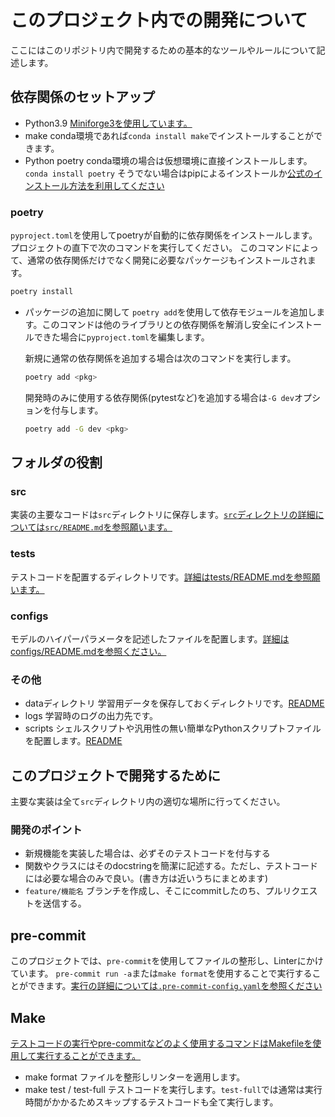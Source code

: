 # このプロジェクト内での開発について

ここにはこのリポジトリ内で開発するための基本的なツールやルールについて記述します。

## 依存関係のセットアップ

- Python3.9
  [Miniforge3を使用しています。](https://github.com/conda-forge/miniforge)
- make
  conda環境であれば`conda install make`でインストールすることができます。
- Python poetry
  conda環境の場合は仮想環境に直接インストールします。
  `conda install poetry`
  そうでない場合はpipによるインストールか[公式のインストール方法を利用してください](https://python-poetry.org)

### poetry

`pyproject.toml`を使用してpoetryが自動的に依存関係をインストールします。プロジェクトの直下で次のコマンドを実行してください。
このコマンドによって、通常の依存関係だけでなく開発に必要なパッケージもインストールされます。

```sh
poetry install
```

- パッケージの追加に関して
  `poetry add`を使用して依存モジュールを追加します。このコマンドは他のライブラリとの依存関係を解消し安全にインストールできた場合に`pyproject.toml`を編集します。

  新規に通常の依存関係を追加する場合は次のコマンドを実行します。

  ```sh
  poetry add <pkg>
  ```

  開発時のみに使用する依存関係(pytestなど)を追加する場合は`-G dev`オプションを付与します。

  ```sh
  poetry add -G dev <pkg>
  ```

## フォルダの役割

### src

実装の主要なコードは`src`ディレクトリに保存します。[`src`ディレクトリの詳細については`src/README.md`を参照願います。](/src/README.md)

### tests

テストコードを配置するディレクトリです。[詳細はtests/README.mdを参照願います。](/tests/README.md)

### configs

モデルのハイパーパラメータを記述したファイルを配置します。[詳細はconfigs/README.mdを参照ください。](/configs/README.md)

### その他

- dataディレクトリ
  学習用データを保存しておくディレクトリです。[README](/data/README.md)
- logs
  学習時のログの出力先です。
- scripts
  シェルスクリプトや汎用性の無い簡単なPythonスクリプトファイルを配置します。[README](/scripts/README.md)

## このプロジェクトで開発するために

主要な実装は全て`src`ディレクトリ内の適切な場所に行ってください。

### 開発のポイント

- 新規機能を実装した場合は、必ずそのテストコードを付与する
- 関数やクラスにはそのdocstringを簡潔に記述する。ただし、テストコードには必要な場合のみで良い。(書き方は近いうちにまとめます)
- `feature/機能名` ブランチを作成し、そこにcommitしたのち、プルリクエストを送信する。

## pre-commit

このプロジェクトでは、`pre-commit`を使用してファイルの整形し、Linterにかけています。
`pre-commit run -a`または`make format`を使用することで実行することができます。[実行の詳細については`.pre-commit-config.yaml`を参照ください](/.pre-commit-config.yaml)

## Make

[テストコードの実行やpre-commitなどのよく使用するコマンドはMakefileを使用して実行することができます。](/Makefile)

- make format
  ファイルを整形しリンターを適用します。
- make test / test-full
  テストコードを実行します。`test-full`では通常は実行時間がかかるためスキップするテストコードも全て実行します。

